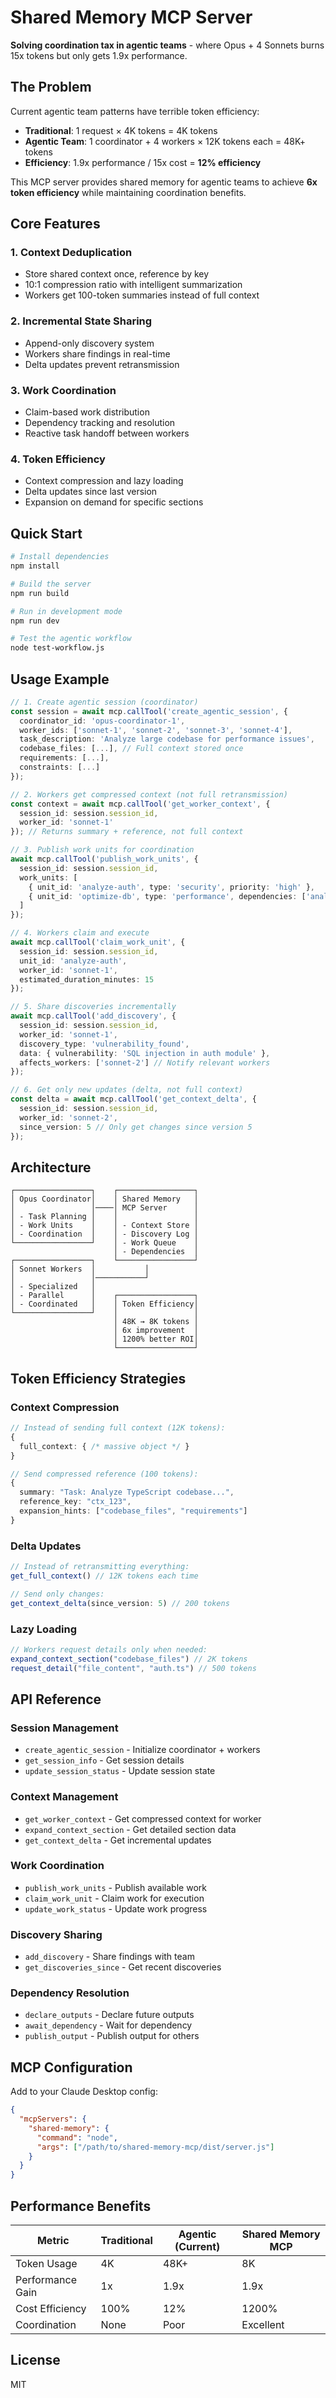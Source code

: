 # Shared Memory MCP Server

**Solving coordination tax in agentic teams** - where Opus + 4 Sonnets burns 15x tokens but only gets 1.9x performance.

## The Problem

Current agentic team patterns have terrible token efficiency:

- **Traditional**: 1 request × 4K tokens = 4K tokens  
- **Agentic Team**: 1 coordinator + 4 workers × 12K tokens each = 48K+ tokens
- **Efficiency**: 1.9x performance / 15x cost = **12% efficiency**

This MCP server provides shared memory for agentic teams to achieve **6x token efficiency** while maintaining coordination benefits.

## Core Features

### 1. Context Deduplication
- Store shared context once, reference by key
- 10:1 compression ratio with intelligent summarization
- Workers get 100-token summaries instead of full context

### 2. Incremental State Sharing  
- Append-only discovery system
- Workers share findings in real-time
- Delta updates prevent retransmission

### 3. Work Coordination
- Claim-based work distribution
- Dependency tracking and resolution
- Reactive task handoff between workers

### 4. Token Efficiency
- Context compression and lazy loading
- Delta updates since last version
- Expansion on demand for specific sections

## Quick Start

```bash
# Install dependencies
npm install

# Build the server
npm run build

# Run in development mode
npm run dev

# Test the agentic workflow
node test-workflow.js
```

## Usage Example

```typescript
// 1. Create agentic session (coordinator)
const session = await mcp.callTool('create_agentic_session', {
  coordinator_id: 'opus-coordinator-1',
  worker_ids: ['sonnet-1', 'sonnet-2', 'sonnet-3', 'sonnet-4'],
  task_description: 'Analyze large codebase for performance issues',
  codebase_files: [...], // Full context stored once
  requirements: [...],
  constraints: [...]
});

// 2. Workers get compressed context (not full retransmission)
const context = await mcp.callTool('get_worker_context', {
  session_id: session.session_id,
  worker_id: 'sonnet-1'
}); // Returns summary + reference, not full context

// 3. Publish work units for coordination
await mcp.callTool('publish_work_units', {
  session_id: session.session_id,
  work_units: [
    { unit_id: 'analyze-auth', type: 'security', priority: 'high' },
    { unit_id: 'optimize-db', type: 'performance', dependencies: ['analyze-auth'] }
  ]
});

// 4. Workers claim and execute
await mcp.callTool('claim_work_unit', {
  session_id: session.session_id,
  unit_id: 'analyze-auth',
  worker_id: 'sonnet-1',
  estimated_duration_minutes: 15
});

// 5. Share discoveries incrementally
await mcp.callTool('add_discovery', {
  session_id: session.session_id,
  worker_id: 'sonnet-1', 
  discovery_type: 'vulnerability_found',
  data: { vulnerability: 'SQL injection in auth module' },
  affects_workers: ['sonnet-2'] // Notify relevant workers
});

// 6. Get only new updates (delta, not full context)
const delta = await mcp.callTool('get_context_delta', {
  session_id: session.session_id,
  worker_id: 'sonnet-2',
  since_version: 5 // Only get changes since version 5
});
```

## Architecture

```
┌─────────────────┐    ┌─────────────────┐
│ Opus Coordinator│    │ Shared Memory   │
│                 │────│ MCP Server      │
│ - Task Planning │    │                 │
│ - Work Units    │    │ - Context Store │
│ - Coordination  │    │ - Discovery Log │
└─────────────────┘    │ - Work Queue    │
                       │ - Dependencies  │
┌─────────────────┐    └─────────────────┘
│ Sonnet Workers  │           │
│                 │───────────┘
│ - Specialized   │    
│ - Parallel      │    ┌─────────────────┐
│ - Coordinated   │    │ Token Efficiency│
└─────────────────┘    │                 │
                       │ 48K → 8K tokens │
                       │ 6x improvement  │
                       │ 1200% better ROI│
                       └─────────────────┘
```

## Token Efficiency Strategies

### Context Compression
```typescript
// Instead of sending full context (12K tokens):
{
  full_context: { /* massive object */ }
}

// Send compressed reference (100 tokens):
{
  summary: "Task: Analyze TypeScript codebase...",
  reference_key: "ctx_123", 
  expansion_hints: ["codebase_files", "requirements"]
}
```

### Delta Updates
```typescript
// Instead of retransmitting everything:
get_full_context() // 12K tokens each time

// Send only changes:
get_context_delta(since_version: 5) // 200 tokens
```

### Lazy Loading
```typescript
// Workers request details only when needed:
expand_context_section("codebase_files") // 2K tokens
request_detail("file_content", "auth.ts") // 500 tokens
```

## API Reference

### Session Management
- `create_agentic_session` - Initialize coordinator + workers
- `get_session_info` - Get session details
- `update_session_status` - Update session state

### Context Management  
- `get_worker_context` - Get compressed context for worker
- `expand_context_section` - Get detailed section data
- `get_context_delta` - Get incremental updates

### Work Coordination
- `publish_work_units` - Publish available work
- `claim_work_unit` - Claim work for execution
- `update_work_status` - Update work progress

### Discovery Sharing
- `add_discovery` - Share findings with team
- `get_discoveries_since` - Get recent discoveries

### Dependency Resolution
- `declare_outputs` - Declare future outputs
- `await_dependency` - Wait for dependency 
- `publish_output` - Publish output for others

## MCP Configuration

Add to your Claude Desktop config:

```json
{
  "mcpServers": {
    "shared-memory": {
      "command": "node",
      "args": ["/path/to/shared-memory-mcp/dist/server.js"]
    }
  }
}
```

## Performance Benefits

| Metric | Traditional | Agentic (Current) | Shared Memory MCP |
|--------|-------------|-------------------|-------------------|
| Token Usage | 4K | 48K+ | 8K |
| Performance Gain | 1x | 1.9x | 1.9x |
| Cost Efficiency | 100% | 12% | 1200% |
| Coordination | None | Poor | Excellent |

## License

MIT